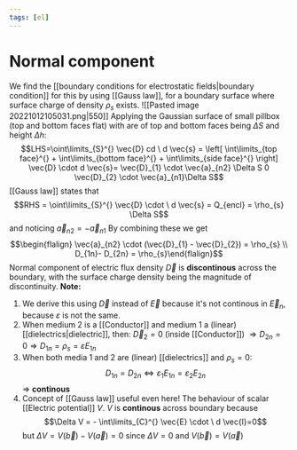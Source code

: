 ```yaml
---
tags: [el]
---
```

# Normal component
We find the [[boundary conditions for electrostatic fields|boundary condition]] for this by using [[Gauss law]], for a boundary surface where surface charge of density $\rho_{s}$ exists.
![[Pasted image 20221012105031.png|550]]
Applying the Gaussian surface of small pillbox (top and bottom faces flat) with are of top and bottom faces being $\Delta S$ and height $\Delta h$:
$$LHS=\oint\limits_{S}^{} \vec{D} cd \ d \vec{s} = \left[ \int\limits_{top face}^{} + \int\limits_{bottom face}^{}  + \int\limits_{side face}^{}   \right] \vec{D} \cdot d \vec{s}= \vec{D}_{1} \cdot \vec{a}_{n2} \Delta S 0 \vec{D}_{2} \cdot \vec{a}_{n1}\Delta S$$
[[Gauss law]] states that
$$RHS = \oint\limits_{S}^{} \vec{D} \cdot \ d \vec{s} = Q_{encl} = \rho_{s} \Delta S$$
and noticing $\vec{a}_{n2} = -\vec{a}_{n1}$
By combining these we get $$\begin{flalign}  \vec{a}_{n2} \cdot (\vec{D}_{1} - \vec{D}_{2}) = \rho_{s} \\ D_{1n}- D_{2n} = \rho_{s}\end{flalign}$$
Normal component of electric flux density $\vec{D}$ is **discontinous** across the boundary, with the surface charge density being the magnitude of discontinuity.
**Note:**
1) We derive this using $\vec{D}$ instead of $\vec{E}$ because it's not continous in $\vec{E}_{n}$, because $\varepsilon$ is not the same.
2) When medium 2 is a [[Conductor]] and medium 1 a (linear) [[dielectrics|dielectric]], then: $\vec{D}_{2}=0$ (inside [[Conductor]]) $\Rightarrow D_{2n}=0 \Rightarrow D_{1n} = \rho_{s}= \varepsilon E_{1n}$
3) When both media 1 and 2 are (linear) [[dielectrics]] and $\rho_{s}= 0$: $$D_{1n}=D_{2n} \Leftrightarrow \varepsilon_{1}E_{1n} = \varepsilon_{2}E_{2n}$$ $\Rightarrow$ **continous**
4) Concept of [[Gauss law]] useful even here! The behaviour of scalar [[Electric potential]] $V$. $V$ is **continous** across boundary because $$\Delta V = - \int\limits_{C}^{} \vec{E} \cdot \ d \vec{l}=0$$ but $\Delta V = V(\vec{b})-V(\vec{a}) = 0$  since $\Delta V = 0$ and $V(\vec{b}) = V(\vec{a})$